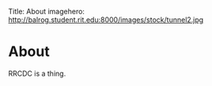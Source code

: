 Title: About
imagehero: http://balrog.student.rit.edu:8000/images/stock/tunnel2.jpg



About
=====


RRCDC is a thing.

